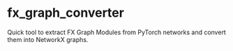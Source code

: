 # fx_graph_converter
Quick tool to extract FX Graph Modules from PyTorch networks and convert them into NetworkX graphs.
